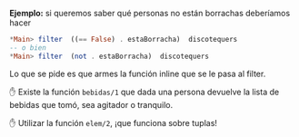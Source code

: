 **Ejemplo:** si queremos saber qué personas no están borrachas deberíamos hacer 

``` haskell
*Main> filter  ((== False) . estaBorracha)  discotequers  
-- o bien
*Main> filter  (not . estaBorracha)  discotequers  
```

Lo que se pide es que armes la función inline que se le pasa al filter.

:hand:
Existe la función `bebidas/1` que dada una persona devuelve la lista de bebidas que tomó, sea agitador o tranquilo.

:hand:
Utilizar la función `elem/2`, ¡que funciona sobre tuplas!

